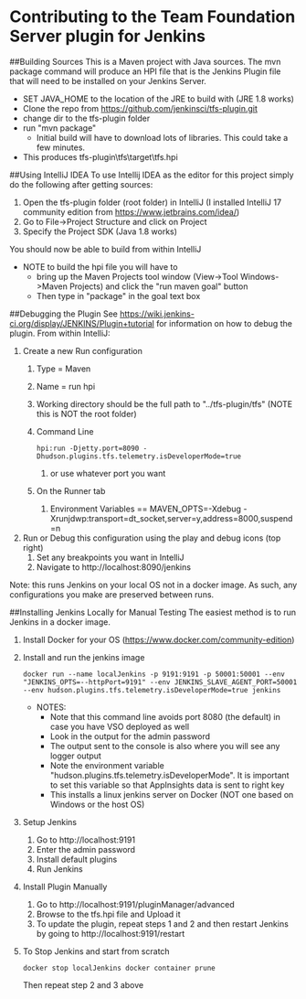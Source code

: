 Contributing to the Team Foundation Server plugin for Jenkins
=============================================================

##Building Sources
This is a Maven project with Java sources. The mvn package command will produce an HPI file that is the Jenkins Plugin file that will need to be installed on your Jenkins Server.
- SET JAVA_HOME to the location of the JRE to build with (JRE 1.8 works)
- Clone the repo from https://github.com/jenkinsci/tfs-plugin.git
- change dir to the tfs-plugin folder
- run "mvn package"
    - Initial build will have to download lots of libraries. This could take a few minutes.
- This produces tfs-plugin\tfs\target\tfs.hpi

##Using IntelliJ IDEA
To use Intellij IDEA as the editor for this project simply do the following after getting sources:
1) Open the tfs-plugin folder (root folder) in IntelliJ (I installed IntelliJ 17 community edition from https://www.jetbrains.com/idea/)
2) Go to File->Project Structure and click on Project
3) Specify the Project SDK (Java 1.8 works)

You should now be able to build from within IntelliJ
- NOTE to build the hpi file you will have to 
    - bring up the Maven Projects tool window (View->Tool Windows->Maven Projects) and click the "run maven goal" button
    - Then type in "package" in the goal text box

##Debugging the Plugin
See https://wiki.jenkins-ci.org/display/JENKINS/Plugin+tutorial for information on how to debug the plugin.
From within IntelliJ:
1) Create a new Run configuration
    1) Type = Maven
    1) Name = run hpi
    1) Working directory should be the full path to "../tfs-plugin/tfs" (NOTE this is NOT the root folder)
    1) Command Line 
    
        `
        hpi:run -Djetty.port=8090 -Dhudson.plugins.tfs.telemetry.isDeveloperMode=true
        `
    
        1) or use whatever port you want
    1) On the Runner tab
        1) Environment Variables == MAVEN_OPTS=-Xdebug -Xrunjdwp:transport=dt_socket,server=y,address=8000,suspend=n
1) Run or Debug this configuration using the play and debug icons (top right)
    1) Set any breakpoints you want in IntelliJ
    1) Navigate to http://localhost:8090/jenkins

Note: this runs Jenkins on your local OS not in a docker image. As such, any configurations you make are preserved between runs.

##Installing Jenkins Locally for Manual Testing
The easiest method is to run Jenkins in a docker image.
1) Install Docker for your OS (https://www.docker.com/community-edition)
1) Install and run the jenkins image

    `
    docker run --name localJenkins -p 9191:9191 -p 50001:50001 --env "JENKINS_OPTS=--httpPort=9191" --env JENKINS_SLAVE_AGENT_PORT=50001 --env hudson.plugins.tfs.telemetry.isDeveloperMode=true jenkins
    `
    
    - NOTES: 
        - Note that this command line avoids port 8080 (the default) in case you have VSO deployed as well
        - Look in the output for the admin password
        - The output sent to the console is also where you will see any logger output
        - Note the environment variable "hudson.plugins.tfs.telemetry.isDeveloperMode". It is important to set this variable so that AppInsights data is sent to right key
        - This installs a linux jenkins server on Docker (NOT one based on Windows or the host OS)
1) Setup Jenkins
    1) Go to http://localhost:9191
    1) Enter the admin password
    1) Install default plugins
    1) Run Jenkins
1) Install Plugin Manually
    1) Go to http://localhost:9191/pluginManager/advanced
    1) Browse to the tfs.hpi file and Upload it
    1) To update the plugin, repeat steps 1 and 2 and then restart Jenkins by going to http://localhost:9191/restart
1) To Stop Jenkins and start from scratch

    `
    docker stop localJenkins
    docker container prune
    `
    
    Then repeat step 2 and 3 above
